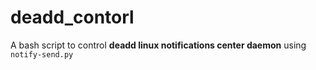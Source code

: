 # deadd_contorl
A bash script to control __deadd linux notifications center daemon__ using `notify-send.py`
